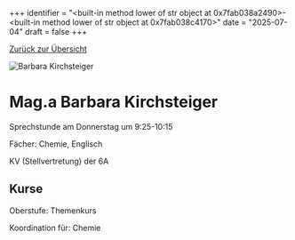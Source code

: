 
+++
identifier = "<built-in method lower of str object at 0x7fab038a2490>-<built-in method lower of str object at 0x7fab038c4170>"
date = "2025-07-04"
draft = false
+++

 [Zurück zur Übersicht](/schule/lehrpersonal/)

<div class="row">
<div class="column">
<img src="/images/personal/Kirchsteiger.jpg" alt="Barbara Kirchsteiger"> 
</div>
<div class="column">

# Mag.a Barbara Kirchsteiger 

Sprechstunde am Donnerstag um 9:25-10:15

Fächer: Chemie,  Englisch



KV (Stellvertretung) der 6A

## Kurse



Oberstufe: Themenkurs

Koordination für: Chemie



</div>
</div> 

